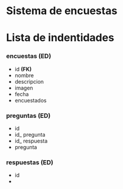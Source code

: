 # Sistema de encuestas

# Lista de indentidades

### encuestas **(ED)**

- id **(FK)**
- nombre
- descripcion
- imagen
- fecha
- encuestados

### preguntas **(ED)**

- id
- id\_ pregunta
- id\_ respuesta
- pregunta

### respuestas **(ED)**

- id
-
